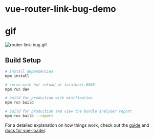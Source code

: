 # vue-router-link-bug-demo

# gif

![router-link-bug.gif](https://upload-images.jianshu.io/upload_images/252050-56ab6f579680300d.gif?imageMogr2/auto-orient/strip)

## Build Setup

``` bash
# install dependencies
npm install

# serve with hot reload at localhost:8080
npm run dev

# build for production with minification
npm run build

# build for production and view the bundle analyzer report
npm run build --report
```

For a detailed explanation on how things work, check out the [guide](http://vuejs-templates.github.io/webpack/) and [docs for vue-loader](http://vuejs.github.io/vue-loader).
